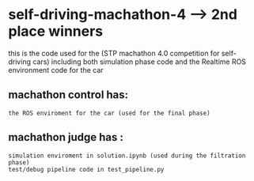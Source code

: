 # self-driving-machathon-4  --> 2nd place winners
this is the code used for the (STP machathon 4.0 competition for self-driving cars) including both simulation phase code and the Realtime ROS environment code for the car


## machathon control has:
    the ROS enviroment for the car (used for the final phase)
## machathon judge has :
    simulation enviroment in solution.ipynb (used during the filtration phase)
    test/debug pipeline code in test_pipeline.py

